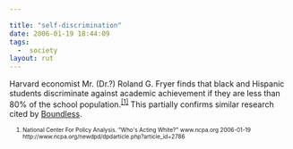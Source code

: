 ```yaml
---

title: "self-discrimination"
date: 2006-01-19 18:44:09
tags:
  -  society
layout: rut
---
```



<p>Harvard economist Mr. (Dr.?) Roland G. Fryer finds that black and Hispanic students discriminate against academic achievement if they are less than 80% of the school population.<sup><a href="http://www.ncpa.org/newdpd/dpdarticle.php?article_id=2786" title="Who's Acting White?">[1]</a></sup> This partially confirms similar research cited by <a href="www.boundless.org" title="Boundless">Boundless</a>.  <ol><font size="-2"><li><font size="-2">National Center For Policy Analysis.  "Who's Acting White?"  www.ncpa.org 2006-01-19 http://www.ncpa.org/newdpd/dpdarticle.php?article_id=2786 </font></li></font></ol></p>

